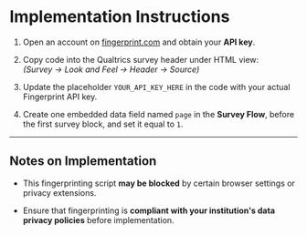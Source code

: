 # Implementation Instructions

1. Open an account on [fingerprint.com](https://fingerprint.com) and obtain your **API key**.

2. Copy code into the Qualtrics survey header under HTML view:  
   *(Survey → Look and Feel → Header → Source)*

3. Update the placeholder `YOUR_API_KEY_HERE` in the code with your actual Fingerprint API key.

4. Create one embedded data field named `page` in the **Survey Flow**, before the first survey block, and set it equal to `1`.

---

## Notes on Implementation

- This fingerprinting script **may be blocked** by certain browser settings or privacy extensions.

- Ensure that fingerprinting is **compliant with your institution's data privacy policies** before implementation.
